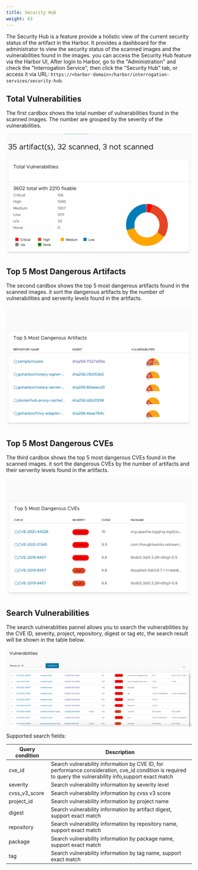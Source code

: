 ```yaml
---
title: Security Hub
weight: 43
---
```


The Security Hub is a feature provide a holistic view of the current security status of the artifact in the Harbor. It provides a dashboard for the administrator to view the security status of the scanned images and the vulnerabilities found in the images. you can access the Security Hub feature via the Harbor UI, After login to Harbor, go to the "Administration" and check the "Interrogation Service", then click the "Security Hub" tab, or access it via URL: `https://<harbor-domain>/harbor/interrogation-services/security-hub`.

## Total Vulnerabilities

The first cardbox shows the total number of vulnerabilities found in the scanned images. The number are grouped by the severity of the vulnerabilities.

![Total Vulnerabilities](../../img/security-hub/total_vulnerabilities.png)


## Top 5 Most Dangerous Artifacts

The second cardbox shows the top 5 most dangerous artifacts found in the scanned images. it sort the dangerous artifacts by the number of vulnerabilities and serverity levels found in the artifacts.

![Most Dangerous Artifacts](../../img/security-hub/dangerous_artifacts.png)


## Top 5 Most Dangerous CVEs

The third cardbox shows the top 5 most dangerous CVEs found in the scanned images. it sort the dangerous CVEs by the number of artifacts and their serverity levels found in the artifacts.

![Most Dangerous CVEs](../../img/security-hub/dangerous_cves.png)

## Search Vulnerabilities

The search vulnerablities pannel allows you to search the vulnerabilities by the CVE ID, severity, project, repository, digest or tag etc, the search result will be shown in the table below.

![Search Vulnerabilities](../../img/security-hub/search_vulnerabilities.png)

Supported search fields:

| Query condition  | Description |
| ------------- | ------------- |
| cve_id  | Search vulnerability information by CVE ID, for performance consideration, cve_id condition is required to query the vulnerability info,support exact match |
| severity        | Search vulnerability information by severity level  |
| cvss_v3_score        | Search vulnerability information by cvss v3 score  |
| project_id  | Search vulnerability information by project name  |
| digest     | Search vulnerability information by artifact digest, support exact match |
| repository | Search vulnerability information by repository name, support exact match  |
| package | Search vulnerability information by package name, support exact match |
| tag | Search vulnerability information by tag name, support exact match |
